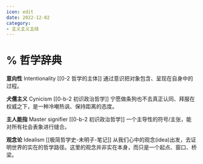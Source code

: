 ```yaml
---
icon: edit
date: 2022-12-02
category:
- 主义主义主线
---
```


# % 哲学辞典

**意向性** Intentionality [[0-2 哲学的主体]]
通过意识把对象包含、呈现在自身中的过程。

**犬儒主义** Cynicism [[0-b-2 初识政治哲学]]
宁愿做条狗也不去真正认同、拜服在权威之下，是一种冷嘲热讽、保持距离的态度。

**主人能指** Master signifier [[0-b-2 初识政治哲学]]
一个主导性的符号/主张，能对所有社会表象进行缝合。

**观念论** Idealism [[极简哲学史-未明子-笔记]]
从我们心中的观念(idea)出发，去证明世界的实在的哲学路径。这里的观念并非实在本身，而只是一个起点、窗口、桥梁。
